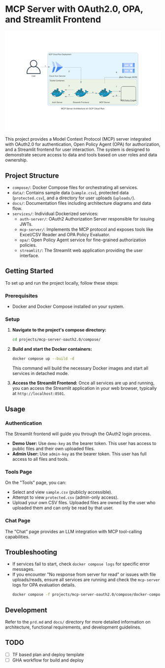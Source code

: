 # MCP Server with OAuth2.0, OPA, and Streamlit Frontend

![MCP Server Architecture](docs/mcp_server_architecture.png)

This project provides a Model Context Protocol (MCP) server integrated with OAuth2.0 for authentication, Open Policy Agent (OPA) for authorization, and a Streamlit frontend for user interaction. The system is designed to demonstrate secure access to data and tools based on user roles and data ownership.

## Project Structure

- `compose/`: Docker Compose files for orchestrating all services.
- `data/`: Contains sample data (`sample.csv`), protected data (`protected.csv`), and a directory for user uploads (`uploads/`).
- `docs/`: Documentation files including architecture diagrams and data flow.
- `services/`: Individual Dockerized services:
    - `auth-server/`: OAuth2 Authorization Server responsible for issuing JWTs.
    - `mcp-server/`: Implements the MCP protocol and exposes tools like Excel/CSV Reader and OPA Policy Evaluator.
    - `opa/`: Open Policy Agent service for fine-grained authorization policies.
    - `streamlit/`: The Streamlit web application providing the user interface.

## Getting Started

To set up and run the project locally, follow these steps:

### Prerequisites

- Docker and Docker Compose installed on your system.

### Setup

1.  **Navigate to the project's compose directory:**
    ```bash
    cd projects/mcp-server-oauth2.0/compose/
    ```

2.  **Build and start the Docker containers:**
    ```bash
    docker compose up --build -d
    ```
    This command will build the necessary Docker images and start all services in detached mode.

3.  **Access the Streamlit Frontend:**
    Once all services are up and running, you can access the Streamlit application in your web browser, typically at `http://localhost:8501`.

## Usage

### Authentication

The Streamlit frontend will guide you through the OAuth2 login process.
-   **Demo User:** Use `demo-key` as the bearer token. This user has access to public files and their own uploaded files.
-   **Admin User:** Use `admin-key` as the bearer token. This user has full access to all files and tools.

### Tools Page

On the "Tools" page, you can:
-   Select and view `sample.csv` (publicly accessible).
-   Attempt to view `protected.csv` (admin-only access).
-   Upload your own CSV files. Uploaded files are owned by the user who uploaded them and can only be read by that user.

### Chat Page

The "Chat" page provides an LLM integration with MCP tool-calling capabilities.

## Troubleshooting

-   If services fail to start, check `docker compose logs` for specific error messages.
-   If you encounter "No response from server for read" or issues with file uploads/reads, ensure all services are running and check the `mcp-server` logs for OPA evaluation details.
    ```bash
    docker compose -f projects/mcp-server-oauth2.0/compose/docker-compose.yml logs mcp-server
    ```

## Development

Refer to the `prd.md` and `docs/` directory for more detailed information on architecture, functional requirements, and development guidelines.

## TODO

- [ ] TF based plan and deploy template
- [ ] GHA workflow for build and deploy
